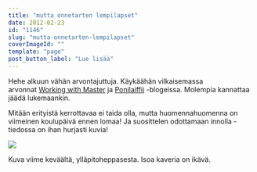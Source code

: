 ```yaml
---
title: "mutta onnetarten lempilapset"
date: 2012-02-23
id: "1146"
slug: "mutta-onnetarten-lempilapset"
coverImageId: ""
template: "page"
post_button_label: "Lue lisää"
---
```


Hehe alkuun vähän arvontajuttuja. Käykäähän vilkaisemassa arvonnat [Working with Master](http://workingwithmaster.blogspot.com/2012/02/arvonta.html) ja [Ponilaiffii](http://www.ponilaiffii.blogspot.com/2012/02/arvonta.html) -blogeissa. Molempia kannattaa jäädä lukemaankin.

Mitään erityistä kerrottavaa ei taida olla, mutta huomennahuomenna on viimeinen koulupäivä ennen lomaa! Ja suosittelen odottamaan innolla - tiedossa on ihan hurjasti kuvia!

[![](/images/IMG_0747.png)](http://1.bp.blogspot.com/-zVa9DxOzq6c/T0ZYysWgwlI/AAAAAAAAAVE/V9yEV5dFQ6U/s1600/IMG_0747.png)

Kuva viime keväältä, ylläpitoheppasesta. Isoa kaveria on ikävä.
